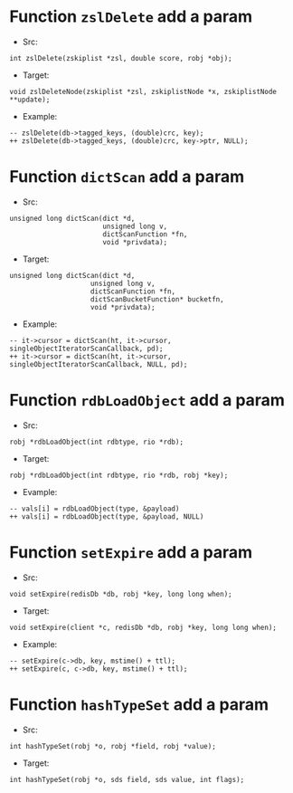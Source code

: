 # Function `zslDelete` add a param
- Src:
```
int zslDelete(zskiplist *zsl, double score, robj *obj);
```
- Target:
```
void zslDeleteNode(zskiplist *zsl, zskiplistNode *x, zskiplistNode **update);
```

- Example:
```
-- zslDelete(db->tagged_keys, (double)crc, key);
++ zslDelete(db->tagged_keys, (double)crc, key->ptr, NULL);
```

# Function `dictScan` add a param
- Src:
```
unsigned long dictScan(dict *d,
                       unsigned long v,
                       dictScanFunction *fn,
                       void *privdata);
```
- Target:
```
unsigned long dictScan(dict *d,
					unsigned long v,
					dictScanFunction *fn,
					dictScanBucketFunction* bucketfn,
					void *privdata);
```
- Example:
```
-- it->cursor = dictScan(ht, it->cursor, singleObjectIteratorScanCallback, pd);
++ it->cursor = dictScan(ht, it->cursor, singleObjectIteratorScanCallback, NULL, pd);
```

# Function `rdbLoadObject` add a param

- Src:
```
robj *rdbLoadObject(int rdbtype, rio *rdb);
```
- Target:
```
robj *rdbLoadObject(int rdbtype, rio *rdb, robj *key);
```
- Evample:
```
-- vals[i] = rdbLoadObject(type, &payload)
++ vals[i] = rdbLoadObject(type, &payload, NULL)
```

# Function `setExpire` add a param
- Src:
```
void setExpire(redisDb *db, robj *key, long long when);
```

- Target:
```
void setExpire(client *c, redisDb *db, robj *key, long long when);
```

- Example:
```
-- setExpire(c->db, key, mstime() + ttl);
++ setExpire(c, c->db, key, mstime() + ttl);
```

# Function `hashTypeSet` add a param

- Src:
```
int hashTypeSet(robj *o, robj *field, robj *value);
```

- Target:
```
int hashTypeSet(robj *o, sds field, sds value, int flags);
```